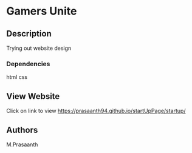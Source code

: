# Gamers Unite

## Description

Trying out website design

### Dependencies

html
css

## View Website

Click on link to view
https://prasaanth94.github.io/startUpPage/startup/

## Authors

M.Prasaanth
